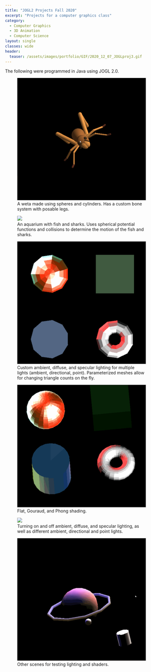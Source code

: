 ```yaml
---
title: "JOGL2 Projects Fall 2020"
excerpt: "Projects for a computer graphics class"
category:
  - Computer Graphics
  - 3D Animation
  - Computer Science
layout: single
classes: wide
header:
  teaser: /assets/images/portfolio/GIF/2020_12_07_JOGLproj3.gif
---
```


The following were programmed in Java using JOGL 2.0.

<figure class="align-center">
	<a href="/assets/images/portfolio/GIF/2020_12_07_JOGLproj2.gif"><img src="/assets/images/portfolio/GIF/2020_12_07_JOGLproj2.gif"></a>
  <figcaption>A weta made using spheres and cylinders. Has a custom bone system with posable legs.</figcaption>
</figure>

<figure class="align-center">
	<a href="/assets/images/portfolio/GIF/2020_12_07_JOGLproj3.gif"><img src="/assets/images/portfolio/GIF/2020_12_07_JOGLproj3.gif"></a>
  <figcaption>An aquarium with fish and sharks. Uses spherical potential functions and collisions to determine the motion of the fish and sharks.</figcaption>
</figure>

<figure class="align-center">
	<a href="/assets/images/portfolio/GIF/2020_12_07_JOGLproj4_0.gif"><img src="/assets/images/portfolio/GIF/2020_12_07_JOGLproj4_0.gif"></a>
  <figcaption>Custom ambient, diffuse, and specular lighting for multiple lights (ambient, directional, point). Parameterized meshes allow for changing triangle counts on the fly.</figcaption>
</figure>

<figure class="align-center">
	<a href="/assets/images/portfolio/GIF/2020_12_07_JOGLproj4_1.gif"><img src="/assets/images/portfolio/GIF/2020_12_07_JOGLproj4_1.gif"></a>
  <figcaption>Flat, Gouraud, and Phong shading.</figcaption>
</figure>

<figure class="align-center">
	<a href="/assets/images/portfolio/GIF/2020_12_07_JOGLproj4_2.gif"><img src="/assets/images/portfolio/GIF/2020_12_07_JOGLproj4_2.gif"></a>
  <figcaption>Turning on and off ambient, diffuse, and specular lighting, as well as different ambient, directional and point lights.</figcaption>
</figure>

<figure class="align-center">
	<a href="/assets/images/portfolio/GIF/2020_12_07_JOGLproj4_3.gif"><img src="/assets/images/portfolio/GIF/2020_12_07_JOGLproj4_3.gif"></a>
  <figcaption>Other scenes for testing lighting and shaders.</figcaption>
</figure>
